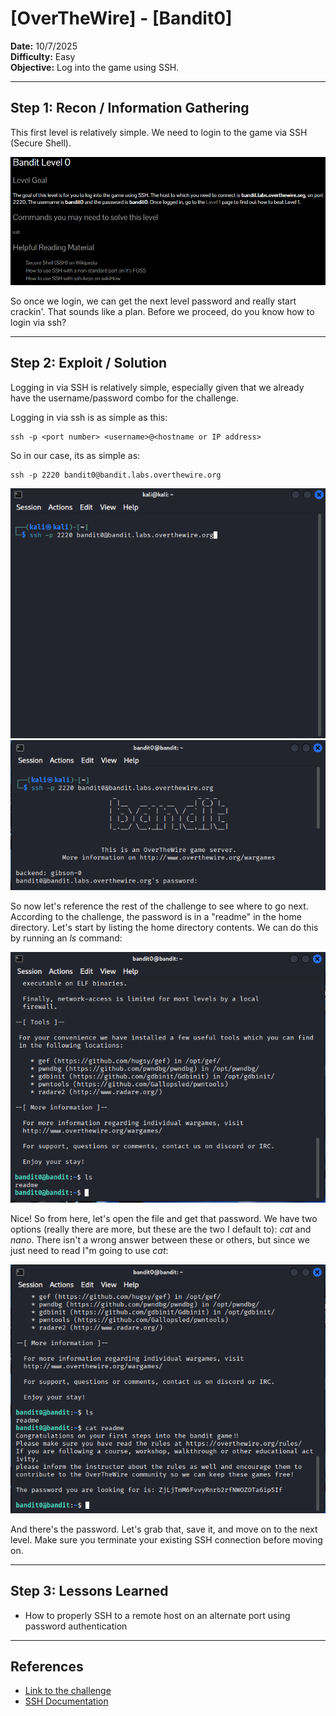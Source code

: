 # [OverTheWire] - [Bandit0]

**Date:** 10/7/2025  
**Difficulty:** Easy  
**Objective:** Log into the game using SSH.

---

## Step 1: Recon / Information Gathering
This first level is relatively simple. We need to login to the game via SSH (Secure Shell). 

![Screenshot of challenge text](/Assets/bandit0.png)

So once we login, we can get the next level password and really start crackin'. That sounds like a plan. Before we proceed, do you know how to login via ssh?

---

## Step 2: Exploit / Solution

Logging in via SSH is relatively simple, especially given that we already have the username/password combo for the challenge. 

Logging in via ssh is as simple as this:

	ssh -p <port number> <username>@<hostname or IP address>

So in our case, its as simple as:

	ssh -p 2220 bandit0@bandit.labs.overthewire.org

![Screenshot of login terminal](/Assets/bandit0_login.png)
![Screenshot of password prompt](/Assets/bandit0_password.png)

So now let's reference the rest of the challenge to see where to go next. According to the challenge, the password is in a "readme" in the home directory. Let's start by listing the home directory contents. We can do this by running an *ls* command:

![Screenshot of home directory contents](/Assets/bandit0_home.png)

Nice! So from here, let's open the file and get that password. We have two options (really there are more, but these are the two I default to): *cat* and *nano*. There isn't a wrong answer between these or others, but since we just need to read I"m going to use *cat*:

![Screenshot of home readme contents](/Assets/bandit0_cat.png)

And there's the password. Let's grab that, save it, and move on to the next level. Make sure you terminate your existing SSH connection before moving on. 

---

## Step 3: Lessons Learned
- How to properly SSH to a remote host on an alternate port using password authentication 


---

## References
- [Link to the challenge](https://overthewire.org/wargames/bandit/bandit0.html)  
- [SSH Documentation](https://www.ssh.com/academy/ssh/command)
